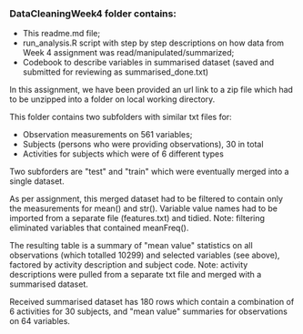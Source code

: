 ### DataCleaningWeek4 folder contains:  
* This readme.md file;  
* run_analysis.R script with step by step descriptions on how data from Week 4 assignment was read/manipulated/summarized;
* Codebook to describe variables in summarised dataset (saved and submitted for reviewing as summarised_done.txt)

In this assignment, we have been provided an url link to a zip file which had to be unzipped into a folder on local working directory.
 
This folder contains two subfolders with similar txt files for: 
* Observation measurements on 561 variables; 
* Subjects (persons who were providing observations), 30 in total
* Activities for subjects which were of 6 different types

Two subforders are "test" and "train" which were eventually merged into a single dataset.

As per assignment, this merged dataset had to be filtered to contain only the measurements for mean() and str().
Variable value names had to be imported from a separate file (features.txt) and tidied. Note: filtering eliminated variables that contained meanFreq().

The resulting table is a summary of "mean value" statistics on all observations (which totalled 10299) and selected variables (see above), factored by activity description and subject code. Note: activity descriptions were pulled from a separate txt file and merged with a summarised dataset. 

Received summarised dataset has 180 rows which contain a combination of 6 activities for 30 subjects, and "mean value" summaries for observations on 64 variables.
